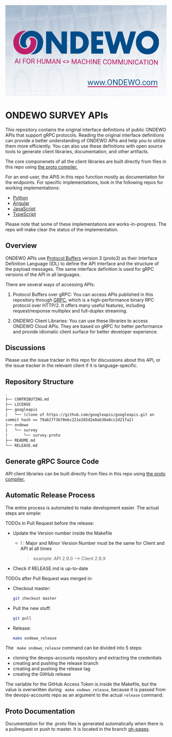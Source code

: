 ![Logo](https://raw.githubusercontent.com/ondewo/ondewo-logos/master/github/ondewo_logo_github_2.png)

# ONDEWO SURVEY APIs

This repository contains the original interface definitions of public ONDEWO APIs that support gRPC protocols. Reading the original interface definitions can provide a better understanding of ONDEWO APIs and help you to utilize them more efficiently. You can also use these definitions with open source tools to generate client libraries, documentation, and other artifacts.

The core componenets of all the client libraries are built directly from files in this repo using [the proto compiler.](https://github.com/ondewo/ondewo-proto-compiler)

For an end-user, the APIS in this repo function mostly as documentation for the endpoints. For specific implementations, look in the following repos for working implementations:
* [Python](https://github.com/ondewo/ondewo-survey-client-python)
* [Angular](https://github.com/ondewo/ondewo-survey-client-angular)
* [JavaScript](https://github.com/ondewo/ondewo-survey-client-javascript)
* [TypeScript](https://github.com/ondewo/ondewo-survey-client-typescript)

Please note that some of these implementations are works-in-progress. The repo will make clear the status of the implementation.

## Overview

ONDEWO APIs use [Protocol Buffers](https://github.com/google/protobuf) version 3 (proto3) as their Interface Definition Language (IDL) to define the API interface and the structure of the payload messages. The same interface definition is used for gRPC versions of the API in all languages.

There are several ways of accessing APIs:

1.  Protocol Buffers over gRPC: You can access APIs published in this repository through [GRPC](https://github.com/grpc), which is a high-performance binary RPC protocol over HTTP/2. It offers many useful features, including request/response multiplex and full-duplex streaming.

2.  ONDEWO Client Libraries:
You can use these libraries to access ONDEWO Cloud APIs. They are based on gRPC for better performance and provide idiomatic client surface for better developer experience.

## Discussions

Please use the issue tracker in this repo for discussions about this API, or the issue tracker in the relevant client if it is language-specific.

## Repository Structure

```
.
├── CONTRIBUTING.md
├── LICENSE
├── googleapis
|   └── (clone of https://github.com/googleapis/googleapis.git on commit hash == 79ab27f3b70ebc221e265d2e8ab30a8cc2d21fa2)
├── ondewo
|   └── survey
│       └── survey.proto
├── README.md
└── RELEASE.md
```

## Generate gRPC Source Code

API client libraries can be built directly from files in this repo using [the proto compiler.](https://github.com/ondewo/ondewo-proto-compiler)

Automatic Release Process
------------------
The entire process is automated to make development easier. The actual steps are simple:

TODOs in Pull Request before the release:

 - Update the Version number inside the Makefile
   - ! : Major and Minor Version Number must be the same for Client and API at all times
      >example: API 2.9.0 --> Client 2.9.X

 - Check if RELEASE.md is up-to-date

TODOs after Pull Request was merged in:

 - Checkout master:
    ```bash
    git checkout master
    ```
 - Pull the new stuff:
    ```bash
    git pull
    ```
 - Release:
    ```bash
    make ondewo_release
    ```

The   ``` make ondewo_release``` command can be divided into 5 steps:

- cloning the devops-accounts repository and extracting the credentials
- creating and pushing the release branch
- creating and pushing the release tag
- creating the GitHub release

The variable for the GitHub Access Token is inside the Makefile,
but the value is overwritten during ``` make ondewo_release```, because
it is passed from the devops-accounts repo as an argument to the actual ```release``` command.

Proto Documentation
-------------------

Documentation for the .proto files is generated automatically when there is a pullrequest or push
to master. It is located in the branch [gh-pages](https://github.com/ondewo/ondewo-survey-api/tree/gh-pages).
